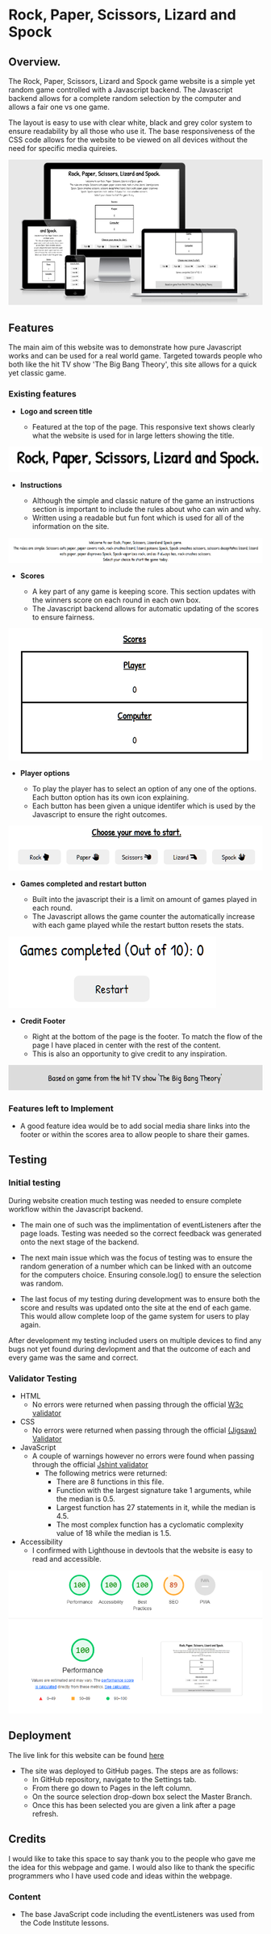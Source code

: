 # Rock, Paper, Scissors, Lizard and Spock

## Overview.

The Rock, Paper, Scissors, Lizard and Spock game website is a simple yet random game controlled with a Javascript backend. The Javascript backend allows for a complete random selection by the computer and allows a fair one vs one game.

The layout is easy to use with clear white, black and grey color system to ensure readability by all those who use it. The base responsiveness of the CSS code allows for the website to be viewed on all devices without the need for specific media quireies.

![Responsive screenshot of website on different devices](assets/images/responsive-design-rpsls.png)

## Features

The main aim of this website was to demonstrate how pure Javascript works and can be used for a real world game. Targeted towards people who both like the hit TV show 'The Big Bang Theory', this site allows for a quick yet classic game.

### Existing features

- **Logo and screen title**

    * Featured at the top of the page. This responsive text shows clearly what the website is used for in large letters showing the title.

![Rock, Paper, Scissors, Lizard and Spock heading](assets/images/RPSLS-logo.png)

- **Instructions**

    * Although the simple and classic nature of the game an instructions section is important to include the rules about who can win and why.
    * Written using a readable but fun font which is used for all of the information on the site.
    
![The instructions and welcome section in a clear and readable font](assets/images/RPSLS-instructions.png)

- **Scores**

    * A key part of any game is keeping score. This section updates with the winners score on each round in each own box.
    * The Javascript backend allows for automatic updating of the scores to ensure fairness.

![The scores section with two distinct boxes and labels for player and computer](assets/images/RPSLS-scores.png)

- **Player options**

    * To play the player has to select an option of any one of the options. Each button option has its own icon explaining.
    * Each button has been given a unique identifer which is used by the Javascript to ensure the right outcomes.

![The player options selction with 5 buttons to allow the user to select their play](assets/images/RPSLS-player-options.png)

- **Games completed and restart button**

    * Built into the javascript their is a limit on amount of games played in each round. 
    * The Javascript allows the game counter the automatically increase with each game played while the restart button resets the stats.

![The games completed section with a restart button](assets/images/RPSLS-games-restart.png)

- **Credit Footer**

    * Right at the bottom of the page is the footer. To match the flow of the page I have placed in center with the rest of the content.
    * This is also an opportunity to give credit to any inspiration.

![Footer with grey background, giving credit to inspiration of the game](assets/images/RPSLS-footer.png)

### Features left to Implement

- A good feature idea would be to add social media share links into the footer or within the scores area to allow people to share their games.

## Testing

### Initial testing

During website creation much testing was needed to ensure complete workflow within the Javascript backend. 

- The main one of such was the implimentation of eventListeners after the page loads. Testing was needed so the correct feedback was generated onto the next stage of the backend.

- The next main issue which was the focus of testing was to ensure the random generation of a number which can be linked with an outcome for the computers choice. Ensuring console.log() to ensure the selection was random.

- The last focus of my testing during development was to ensure both the score and results was updated onto the site at the end of each game. This would allow complete loop of the game system for users to play again.

After development my testing included users on multiple devices to find any bugs not yet found during devlopment and that the outcome of each and every game was the same and correct.

### Validator Testing

- HTML
    * No errors were returned when passing through the official [W3c validator](https://validator.w3.org/nu/?doc=https%3A%2F%2Fjoshsandhu.github.io%2FProject_2%2F)
- CSS
    * No errors were returned when passing through the official [(Jigsaw) Validator](https://jigsaw.w3.org/css-validator/validator?uri=https%3A%2F%2Fjoshsandhu.github.io%2FProject_2%2F&profile=css3svg&usermedium=all&warning=1&vextwarning=&lang=en)
- JavaScript
    * A couple of warnings however no errors were found when passing through the official [Jshint validator](https://jshint.com/)
        - The following metrics were returned:
            * There are 8 functions in this file.
            * Function with the largest signature take 1 arguments, while the median is 0.5.
            * Largest function has 27 statements in it, while the median is 4.5.
            * The most complex function has a cyclomatic complexity value of 18 while the median is 1.5.
- Accessibility
    * I confirmed with Lighthouse in devtools that the website is easy to read and accessible.

![Accessibility rating of this site as determined by Lighthouse](assets/images/RPSLS-lighthouse.png)

## Deployment

The live link for this website can be found [here](https://joshsandhu.github.io/Project_2/)

- The site was deployed to GitHub pages. The steps are as follows:
    * In GitHub repository, navigate to the Settings tab.
    * From there go down to Pages in the left column.
    * On the source selection drop-down box select the Master Branch.
    * Once this has been selected you are given a link after a page refresh.

## Credits

I would like to take this space to say thank you to the people who gave me the idea for this webpage and game. I would also like to thank the specific programmers who I have used code and ideas within the webpage.

### Content

- The base JavaScript code including the eventListeners was used from the Code Institute lessons.
